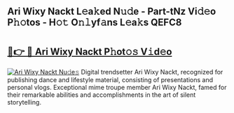 ## Ari Wixy Nackt L𝚎a𝚔ed N𝚞𝚍e - Part-tNz Vi𝚍𝚎o P𝚑𝚘tos - H𝚘𝚝 O𝚗𝚕yf𝚊ns L𝚎a𝚔s QEFC8

# <h2><a href="http://kf3dip.oniu.top/?m=Ari+Wixy+Nackt">🔗👉 🔴 Ari Wixy Nackt P𝚑ot𝚘𝚜 V𝚒d𝚎o</a></h2>

[![Ari Wixy Nackt Nu𝚍e𝚜](https://i.imgur.com/0qMVB7G.gif)](http://kf3dip.oniu.top/?m=Ari+Wixy+Nackt)
Digital trendsetter Ari Wixy Nackt, recognized for publishing dance and lifestyle material, consisting of presentations and personal vlogs. Exceptional mime troupe member Ari Wixy Nackt, famed for their remarkable abilities and accomplishments in the art of silent storytelling.  
